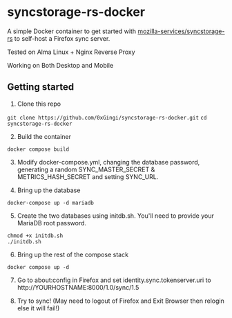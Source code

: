 # syncstorage-rs-docker

A simple Docker container to get started with [mozilla-services/syncstorage-rs](https://github.com/mozilla-services/syncstorage-rs) to self-host a Firefox sync server.

Tested on Alma Linux + Nginx Reverse Proxy

Working on Both Desktop and Mobile

## Getting started

1. Clone this repo 

`git clone https://github.com/0xGingi/syncstorage-rs-docker.git`
`cd syncstorage-rs-docker`

2. Build the container

`docker compose build`

3. Modify docker-compose.yml, changing the database password, generating a random SYNC_MASTER_SECRET & METRICS_HASH_SECRET and setting SYNC_URL.


4. Bring up the database

`docker-compose up -d mariadb`


5. Create the two databases using initdb.sh. You'll need to provide your MariaDB root password.

```
chmod +x initdb.sh
./initdb.sh
```

6. Bring up the rest of the compose stack

`docker compose up -d`

7. Go to about:config in Firefox and set identity.sync.tokenserver.uri to http://YOURHOSTNAME:8000/1.0/sync/1.5

8. Try to sync! (May need to logout of Firefox and Exit Browser then relogin else it will fail!)
